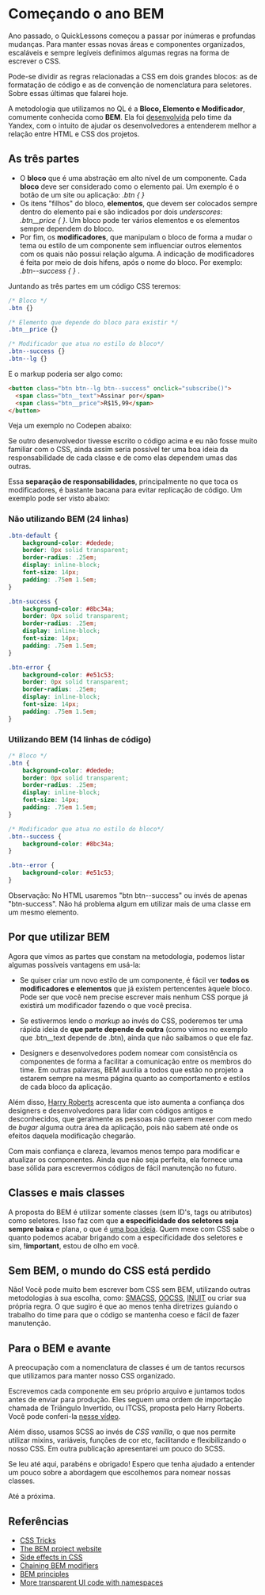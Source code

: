 # Começando o ano BEM

Ano passado, o QuickLessons começou a passar por inúmeras e profundas mudanças. Para manter essas novas áreas e componentes organizados, escaláveis e sempre legíveis definimos algumas regras na forma de escrever o CSS.

Pode-se dividir as regras relacionadas a CSS em dois grandes blocos: as de formatação de código e as de convenção de nomenclatura para seletores. Sobre essas últimas que falarei hoje.

A metodologia que utilizamos no QL é a **Bloco, Elemento e Modificador**, comumente conhecida como **BEM**. Ela foi [desenvolvida](https://en.bem.info/) pelo time da Yandex, com o intuito de ajudar os desenvolvedores a entenderem melhor a relação entre HTML e CSS dos projetos.

## As três partes

* O **bloco** que é uma abstração em alto nível de um componente. Cada **bloco** deve ser considerado como o elemento pai. Um exemplo é o botão de um site ou aplicação: _.btn { }_
* Os itens "filhos" do bloco, **elementos**, que devem ser colocados sempre dentro do elemento pai e são indicados por dois _underscores_: _.btn__price { }_. Um bloco pode ter vários elementos e os elementos sempre dependem do bloco.
* Por fim, os **modificadores**, que manipulam o bloco de forma a mudar o tema ou estilo de um componente sem influenciar outros elementos com os quais não possui relação alguma. A indicação de modificadores é feita por meio de dois hifens, após o nome do bloco. Por exemplo: _.btn--success { }_ .

Juntando as três partes em um código CSS teremos:

```css
/* Bloco */
.btn {}

/* Elemento que depende do bloco para existir */
.btn__price {}

/* Modificador que atua no estilo do bloco*/
.btn--success {}
.btn--lg {}
```

E o markup poderia ser algo como:

```html
<button class="btn btn--lg btn--success" onclick="subscribe()">
  <span class="btn__text">Assinar por</span>
  <span class="btn__price">R$15,99</span>
</button>
```

Veja um exemplo no Codepen abaixo:

<!-- inserir codepen http://codepen.io/vdms/pen/mRydYK -->

Se outro desenvolvedor tivesse escrito o código acima e eu não fosse muito familiar com o CSS, ainda assim seria possível ter uma boa ideia da responsabilidade de cada classe e de como elas dependem umas das outras.

Essa **separação de responsabilidades**, principalmente no que toca os modificadores, é bastante bacana para evitar replicação de código. Um exemplo pode ser visto abaixo:

### Não utilizando BEM (24 linhas)

```css
.btn-default {
    background-color: #dedede;
    border: 0px solid transparent;
    border-radius: .25em;
    display: inline-block;
    font-size: 14px;
    padding: .75em 1.5em;
}

.btn-success {
    background-color: #8bc34a;
    border: 0px solid transparent;
    border-radius: .25em;
    display: inline-block;
    font-size: 14px;
    padding: .75em 1.5em;
}

.btn-error {
    background-color: #e51c53;
    border: 0px solid transparent;
    border-radius: .25em;
    display: inline-block;
    font-size: 14px;
    padding: .75em 1.5em;
}
```

### Utilizando BEM (14 linhas de código)

```css
/* Bloco */
.btn {
    background-color: #dedede;
    border: 0px solid transparent;
    border-radius: .25em;
    display: inline-block;
    font-size: 14px;
    padding: .75em 1.5em;
}

/* Modificador que atua no estilo do bloco*/
.btn--success {
    background-color: #8bc34a;
}

.btn--error {
    background-color: #e51c53;
}
```

Observação: No HTML usaremos "btn btn--success" ou invés de apenas "btn-success". Não há problema algum em utilizar mais de uma classe em um mesmo elemento.

## Por que utilizar BEM

Agora que vimos as partes que constam na metodologia, podemos listar algumas possíveis vantagens em usá-la:

* Se quiser criar um novo estilo de um componente, é fácil ver **todos os modificadores e elementos** que já existem pertencentes àquele bloco. Pode ser que você nem precise escrever mais nenhum CSS porque já existirá um modificador fazendo o que você precisa.

* Se estivermos lendo o _markup_ ao invés do CSS, poderemos ter uma rápida ideia de **que parte depende de outra** (como vimos no exemplo que .btn__text depende de .btn), ainda que não saibamos o que ele faz.

* Designers e desenvolvedores podem nomear com consistência os componentes de forma a facilitar a comunicação entre os membros do time. Em outras palavras, BEM auxilia a todos que estão no projeto a estarem sempre na mesma página quanto ao comportamento e estilos de cada bloco da aplicação.

Além disso, [Harry Roberts](http://csswizardry.com/2015/03/more-transparent-ui-code-with-namespaces) acrescenta que isto aumenta a confiança dos designers e desenvolvedores para lidar com códigos antigos e desconhecidos, que geralmente as pessoas não querem mexer com medo de _bugar_ alguma outra área da aplicação, pois não sabem até onde os efeitos daquela modificação chegarão.

Com mais confiança e clareza, levamos menos tempo para modificar e atualizar os componentes. Ainda que não seja perfeita, ela fornece uma base sólida para escrevermos códigos de fácil manutenção no futuro.

## Classes e mais classes

A proposta do BEM é utilizar somente classes (sem ID's, tags ou atributos) como seletores. Isso faz com que **a especificidade dos seletores seja sempre baixa** e plana, o que é [uma boa ideia](https://css-tricks.com/strategies-keeping-css-specificity-low/). Quem mexe com CSS sabe o quanto podemos acabar brigando com a especificidade dos seletores e sim, **!important**, estou de olho em você.

## Sem BEM, o mundo do CSS está perdido

Não! Você pode muito bem escrever bom CSS sem BEM, utilizando outras metodologias à sua escolha, como: [SMACSS](https://smacss.com/), [OOCSS](http://oocss.org/), [INUIT](https://github.com/inuitcss) ou criar sua própria regra. O que sugiro é que ao menos tenha diretrizes guiando o trabalho do time para que o código se mantenha coeso e fácil de fazer manutenção.

## Para o BEM e avante

A preocupação com a nomenclatura de classes é um de tantos recursos que utilizamos para manter nosso CSS organizado.

Escrevemos cada componente em seu próprio arquivo e juntamos todos antes de enviar para produção. Eles seguem uma ordem de importação chamada de Triângulo Invertido, ou ITCSS, proposta pelo Harry Roberts. Você pode conferi-la [nesse vídeo](https://www.youtube.com/watch?v=1OKZOV-iLj4).

Além disso, usamos SCSS ao invés de _CSS vanilla_, o que nos permite utilizar mixins, variáveis, funções de cor etc, facilitando e flexibilizando o nosso CSS. Em outra publicação apresentarei um pouco do SCSS.

Se leu até aqui, parabéns e obrigado! Espero que tenha ajudado a entender um pouco sobre a abordagem que escolhemos para nomear nossas classes.

Até a próxima.

## Referências

* [CSS Tricks](https://css-tricks.com/bem-101/)
* [The BEM project website](https://en.bem.info/)
* [Side effects in CSS](http://philipwalton.com/articles/side-effects-in-css/)
* [Chaining BEM modifiers](http://philipwalton.com/articles/side-effects-in-css/)
* [BEM principles](http://www.smashingmagazine.com/2012/04/16/a-new-front-end-methodology-bem/)
* [More transparent UI code with namespaces](http://csswizardry.com/2015/03/more-transparent-ui-code-with-namespaces)